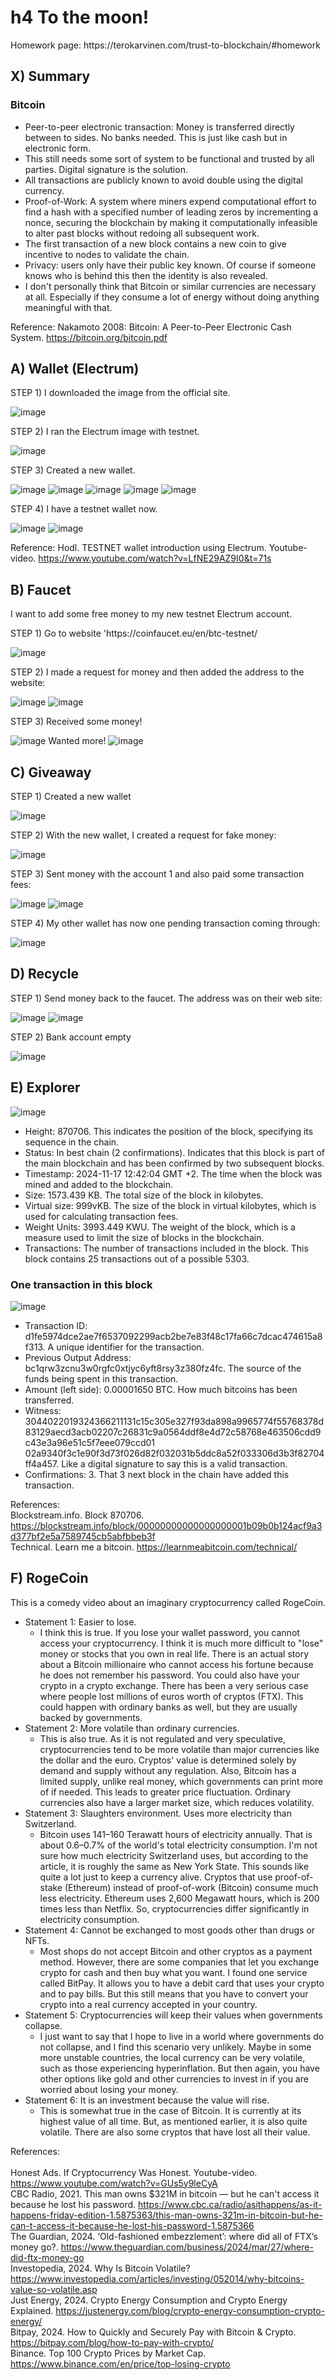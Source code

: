 # h4 To the moon!
<p>Homework page: https://terokarvinen.com/trust-to-blockchain/#homework</p>

## X) Summary
### Bitcoin

* Peer-to-peer electronic transaction: Money is transferred directly between to sides. No banks needed. This is just like cash but in electronic form.
* This still needs some sort of system to be functional and trusted by all parties. Digital signature is the solution.
* All transactions are publicly known to avoid double using the digital currency.
* Proof-of-Work: A system where miners expend computational effort to find a hash with a specified number of leading zeros by incrementing a nonce, securing the blockchain by making it computationally infeasible to alter past blocks without redoing all subsequent work.
* The first transaction of a new block contains a new coin to give incentive to nodes to validate the chain.
* Privacy: users only have their public key known. Of course if someone knows who is behind this then the identity is also revealed.
* I don't personally think that Bitcoin or similar currencies are necessary at all. Especially if they consume a lot of energy without doing anything meaningful with that.

Reference: Nakamoto 2008: Bitcoin: A Peer-to-Peer Electronic Cash System. https://bitcoin.org/bitcoin.pdf

## A) Wallet (Electrum)
STEP 1) I downloaded the image from the official site.

![image](https://github.com/user-attachments/assets/36ce12c9-5948-4ffc-aa74-3eeb9946f90c)

STEP 2) I ran the Electrum image with testnet.

![image](https://github.com/user-attachments/assets/c98902f7-0f9f-4ec1-b521-5ce6b02e5bb0)

STEP 3) Created a new wallet.

![image](https://github.com/user-attachments/assets/386ff651-8512-445d-b079-920944ac9634)
![image](https://github.com/user-attachments/assets/d2fd3033-76a7-49eb-9bfb-05a87f07e9b9)
![image](https://github.com/user-attachments/assets/7e0a323e-a3d4-4e89-a865-61722264fe61)
![image](https://github.com/user-attachments/assets/9f5641f0-992a-4056-b554-47625d789ac8)
![image](https://github.com/user-attachments/assets/7c12e46e-3471-4876-baa5-bf75af192c60)

STEP 4) I have a testnet wallet now.

![image](https://github.com/user-attachments/assets/29d8cd13-ad6c-4e44-bd81-74cdc4469f83)
![image](https://github.com/user-attachments/assets/b31ec313-c967-444f-aa50-4c0b185086f4)

Reference: Hodl. TESTNET wallet introduction using Electrum. Youtube-video. https://www.youtube.com/watch?v=LfNE29AZ9I0&t=71s

## B) Faucet
<p>I want to add some free money to my new testnet Electrum account.</p>
STEP 1) Go to website 'https://coinfaucet.eu/en/btc-testnet/

![image](https://github.com/user-attachments/assets/364dbe94-c7bf-457f-a798-2aea8690924f)

STEP 2) I made a request for money and then added the address to the website:

![image](https://github.com/user-attachments/assets/021d37ae-5401-4d81-9736-eea3a9684ae0)
![image](https://github.com/user-attachments/assets/8658d5bc-67c9-44b1-9d44-7967604bfd29)

STEP 3) Received some money!

![image](https://github.com/user-attachments/assets/7e8141a4-7bb7-4af3-a33e-23285e68237f)
Wanted more!
![image](https://github.com/user-attachments/assets/4df49b3a-13a8-423f-b6e8-e44c30d6437c)

## C) Giveaway
STEP 1) Created a new wallet

![image](https://github.com/user-attachments/assets/37f4c634-ef8a-426d-a6e5-65d4f1c01b6f)

STEP 2) With the new wallet, I created a request for fake money:

![image](https://github.com/user-attachments/assets/e58533d0-6d61-4f46-8778-7b02fd0950ed)

STEP 3) Sent money with the account 1 and also paid some transaction fees:

![image](https://github.com/user-attachments/assets/e3e1d2b2-73b9-4447-909b-96192a6c0a9d)
![image](https://github.com/user-attachments/assets/8845038d-6b4c-4111-ac8d-099fe66f2d29)

STEP 4) My other wallet has now one pending transaction coming through:

![image](https://github.com/user-attachments/assets/d84ea070-1ad3-44c4-aed9-09a34835e5b0)

## D) Recycle
STEP 1) Send money back to the faucet. The address was on their web site:

![image](https://github.com/user-attachments/assets/b1a7af40-eaa8-49b3-9b66-d641a8ded869)
![image](https://github.com/user-attachments/assets/2c556952-0455-4058-933d-565fa6e2a077)

STEP 2) Bank account empty

![image](https://github.com/user-attachments/assets/c3d38b8b-9549-4308-b83d-a0e58573561f)

## E) Explorer

![image](https://github.com/user-attachments/assets/41ceb6c0-214d-4323-a2d7-8b18a8dfcfdb)

* Height: 870706. This indicates the position of the block, specifying its sequence in the chain.
* Status: In best chain (2 confirmations). Indicates that this block is part of the main blockchain and has been confirmed by two subsequent blocks.
* Timestamp: 2024-11-17 12:42:04 GMT +2. The time when the block was mined and added to the blockchain.
* Size: 1573.439 KB. The total size of the block in kilobytes.
* Virtual size: 999vKB. The size of the block in virtual kilobytes, which is used for calculating transaction fees.
* Weight Units: 3993.449 KWU. The weight of the block, which is a measure used to limit the size of blocks in the blockchain.
* Transactions: The number of transactions included in the block. This block contains 25 transactions out of a possible 5303.

### One transaction in this block

![image](https://github.com/user-attachments/assets/030742b4-07ee-4fdc-bbb7-ccca009ecafc)

* Transaction ID: d1fe5974dce2ae7f6537092299acb2be7e83f48c17fa66c7dcac474615a8f313. A unique identifier for the transaction.
* Previous Output Address: 	bc1qrw3zcnu3w0rgfc0xtjyc6yft8rsy3z380fz4fc. The source of the funds being spent in this transaction.
* Amount (left side): 0.00001650 BTC. How much bitcoins has been transferred.
* Witness: 	3044022019324366211131c15c305e327f93da898a9965774f55768378d83129aecd3acb02207c26831c9a0564ddf8e4d72c58768e463506cdd9c43e3a96e51c5f7eee079ccd01 02a9340f3c1e90f3d73f026d82f032031b5ddc8a52f033306d3b3f82704ff4a457. Like a digital signature to say this is a valid transaction.
* Confirmations: 3. That 3 next block in the chain have added this transaction.

References: <br>Blockstream.info. Block 870706. https://blockstream.info/block/00000000000000000001b09b0b124acf9a3d377bf2e5a7589745cb5abfbbeb3f<br>
Technical. Learn me a bitcoin. https://learnmeabitcoin.com/technical/

## F) RogeCoin
<p>This is a comedy video about an imaginary cryptocurrency called RogeCoin. </p>

* Statement 1: Easier to lose.
  * I think this is true. If you lose your wallet password, you cannot access your cryptocurrency. I think it is much more difficult to "lose" money or stocks that you own in real life. There is an actual story about a Bitcoin millionaire who cannot access his fortune because he does not remember his password. You could also have your crypto in a crypto exchange. There has been a very serious case where people lost millions of euros worth of cryptos (FTX). This could happen with ordinary banks as well, but they are usually backed by governments.
* Statement 2: More volatile than ordinary currencies.
  * This is also true. As it is not regulated and very speculative, cryptocurrencies tend to be more volatile than major currencies like the dollar and the euro. Cryptos' value is determined solely by demand and supply without any regulation. Also, Bitcoin has a limited supply, unlike real money, which governments can print more of if needed. This leads to greater price fluctuation. Ordinary currencies also have a larger market size, which reduces volatility.
* Statement 3: Slaughters environment. Uses more electricity than Switzerland.
  * Bitcoin uses 141–160 Terawatt hours of electricity annually. That is about 0.6–0.7% of the world's total electricity consumption. I'm not sure how much electricity Switzerland uses, but according to the article, it is roughly the same as New York State. This sounds like quite a lot just to keep a currency alive. Cryptos that use proof-of-stake (Ethereum) instead of proof-of-work (Bitcoin) consume much less electricity. Ethereum uses 2,600 Megawatt hours, which is 200 times less than Netflix. So, cryptocurrencies differ significantly in electricity consumption.
* Statement 4: Cannot be exchanged to most goods other than drugs or NFTs.
  * Most shops do not accept Bitcoin and other cryptos as a payment method. However, there are some companies that let you exchange crypto for cash and then buy what you want. I found one service called BitPay. It allows you to have a debit card that uses your crypto and to pay bills. But this still means that you have to convert your crypto into a real currency accepted in your country.
* Statement 5: Cryptocurrencies will keep their values when governments collapse.
  * I just want to say that I hope to live in a world where governments do not collapse, and I find this scenario very unlikely. Maybe in some more unstable countries, the local currency can be very volatile, such as those experiencing hyperinflation. But then again, you have other options like gold and other currencies to invest in if you are worried about losing your money.
* Statement 6: It is an investment because the value will rise.
  * This is somewhat true in the case of Bitcoin. It is currently at its highest value of all time. But, as mentioned earlier, it is also quite volatile. There are also some cryptos that have lost all their value.

References:<br>
<br> Honest Ads. If Cryptocurrency Was Honest. Youtube-video. https://www.youtube.com/watch?v=GUs5y9leCyA
<br>CBC Radio, 2021. This man owns $321M in bitcoin — but he can't access it because he lost his password. https://www.cbc.ca/radio/asithappens/as-it-happens-friday-edition-1.5875363/this-man-owns-321m-in-bitcoin-but-he-can-t-access-it-because-he-lost-his-password-1.5875366
<br> The Guardian, 2024. ‘Old-fashioned embezzlement’: where did all of FTX’s money go?. https://www.theguardian.com/business/2024/mar/27/where-did-ftx-money-go
<br> Investopedia, 2024. Why Is Bitcoin Volatile? https://www.investopedia.com/articles/investing/052014/why-bitcoins-value-so-volatile.asp
<br>Just Energy, 2024. Crypto Energy Consumption and Crypto Energy Explained. https://justenergy.com/blog/crypto-energy-consumption-crypto-energy/
<br>Bitpay, 2024. How to Quickly and Securely Pay with Bitcoin & Crypto. https://bitpay.com/blog/how-to-pay-with-crypto/
<br>Binance. Top 100 Crypto Prices by Market Cap. https://www.binance.com/en/price/top-losing-crypto
